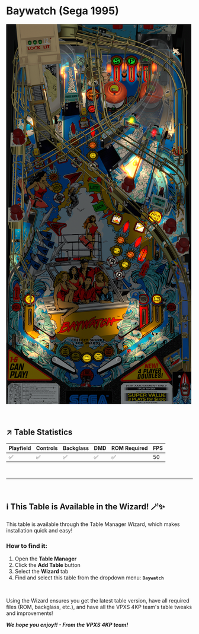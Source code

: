# Baywatch (Sega 1995)

![Table Preview](../../images/vpx-baywatch-preview.png)

<br>

## ↗️ Table Statistics

| Playfield | Controls | Backglass | DMD | ROM Required | FPS | 
|-----------|----------|-----------|-----|--------------|-----|
| :white_check_mark: | :white_check_mark: | :white_check_mark: | :white_check_mark: | :white_check_mark: | 50 |

<br>

---

<br>

## ℹ️ This Table is Available in the Wizard! 🪄✨

This table is available through the Table Manager Wizard, which makes installation quick and easy!

### How to find it:

1.  Open the **Table Manager**
2.  Click the **Add Table** button
3.  Select the **Wizard** tab
4.  Find and select this table from the dropdown menu: **`Baywatch`**

<br>

Using the Wizard ensures you get the latest table version, have all required files (ROM, backglass, etc.), and have all the VPXS 4KP team's table tweaks and improvements!

__*We hope you enjoy!!   -  From the VPXS 4KP team!*__

